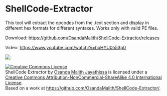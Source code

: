 # ShellCode-Extractor
This tool will extract the opcodes from the .text section and display in different hex formats for different syntaxes. Works only with valid PE files.

Download:
https://github.com/OsandaMalith/ShellCode-Extractor/releases

Video:
https://www.youtube.com/watch?v=hoHYU0h53p0

<img src="http://i.imgur.com/FGXRivc.png">

<a rel="license" href="http://creativecommons.org/licenses/by-nc-sa/4.0/"><img alt="Creative Commons License" style="border-width:0" src="http://i.creativecommons.org/l/by-nc-sa/4.0/88x31.png" /></a><br /><span xmlns:dct="http://purl.org/dc/terms/" property="dct:title">ShellCode Extractor</span> by <a xmlns:cc="http://creativecommons.org/ns#" href="http://osandamalith.wordpress.com" property="cc:attributionName" rel="cc:attributionURL">Osanda Malith Jayathissa</a> is licensed under a <a rel="license" href="http://creativecommons.org/licenses/by-nc-sa/4.0/">Creative Commons Attribution-NonCommercial-ShareAlike 4.0 International License</a>.<br />Based on a work at <a xmlns:dct="http://purl.org/dc/terms/" href="http://osandamalith.wordpress.com" rel="dct:source">https://github.com/OsandaMalith/ShellCode-Extractor/</a>.
